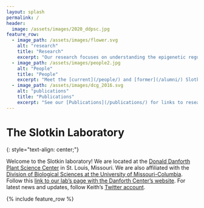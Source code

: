 ```yaml
---
layout: splash
permalink: /
header:
  image: /assets/images/2020_ddpsc.jpg
feature_row:
  - image_path: /assets/images/flower.svg
    alt: "research"
    title: "Research"
    excerpt: "Our research focuses on understanding the epigenetic regulation of transposable elements. See [here](/research/) for current research description."
  - image_path: /assets/images/people2.jpg
    alt: "People"
    title: "People"
    excerpt: "Meet the [current](/people/) and [former](/alumni/) Slotkin Lab members!"
  - image_path: /assets/images/dcg_2016.svg
    alt: "publications"
    title: "Publications"
    excerpt: "See our [Publications](/publications/) for links to research articles."
---
```

# The Slotkin Laboratory
{: style="text-align: center;"}

Welcome to the Slotkin laboratory! We are located at the [Donald Danforth Plant Science Center](https://www.danforthcenter.org) in St. Louis, Missouri. We are also affiliated with the [Division of Biological Sciences at the University of Missouri-Columbia](https://biology.missouri.edu). Follow this [link to our lab’s page with the Danforth Center’s website](https://www.danforthcenter.org/our-work/principal-investigators/r-keith-slotkin/). For latest news and updates, follow Keith’s [Twitter account](https://twitter.com/Slotkin_Lab).

{% include feature_row %}
